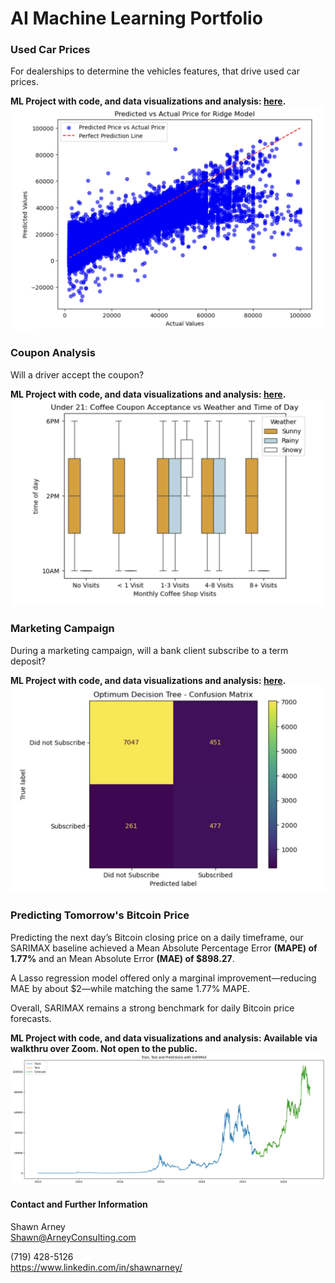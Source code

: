 # AI Machine Learning Portfolio

### Used Car Prices
For dealerships to determine the vehicles features, that drive used car prices.

**ML Project with code, and data visualizations and analysis: [here](used_car_prices).**
![Ridge](used_car_prices/images/ridge.jpg)

### Coupon Analysis
Will a driver accept the coupon?

**ML Project with code, and data visualizations and analysis: [here](coupons).**
![under21](coupons/images/coffee_final.png)

### Marketing Campaign
During a marketing campaign, will a bank client subscribe to a term deposit?

**ML Project with code, and data visualizations and analysis: [here](marketing_campaign).**
![matrix](marketing_campaign/images/confusion_matrix_dt.jpg)

### Predicting Tomorrow's Bitcoin Price
Predicting the next day’s Bitcoin closing price on a daily timeframe, our SARIMAX baseline achieved a Mean Absolute Percentage Error **(MAPE) of 1.77%** and an Mean Absolute Error **(MAE) of $898.27**. 

A Lasso regression model offered only a marginal improvement—reducing MAE by about $2—while matching the same 1.77% MAPE. 

Overall, SARIMAX remains a strong benchmark for daily Bitcoin price forecasts.

**ML Project with code, and data visualizations and analysis: Available via walkthru over Zoom.  Not open to the public.**
![sarimax](images/sarimax_results.png)

#### Contact and Further Information
Shawn Arney  
Shawn@ArneyConsulting.com

(719) 428-5126  
https://www.linkedin.com/in/shawnarney/